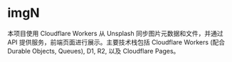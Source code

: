 # imgN

本项目使用 Cloudflare Workers 从 Unsplash 同步图片元数据和文件，并通过 API 提供服务，前端页面进行展示。主要技术栈包括 Cloudflare Workers (配合 Durable Objects, Queues), D1, R2, 以及 Cloudflare Pages。
